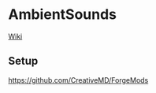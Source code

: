 # AmbientSounds

[Wiki](https://github.com/CreativeMD/AmbientSounds/wiki)

## Setup
https://github.com/CreativeMD/ForgeMods
